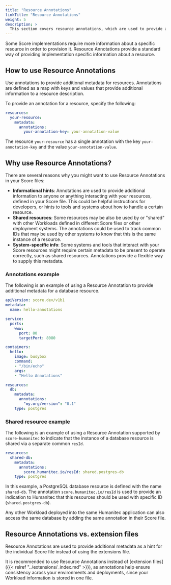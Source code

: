 ```yaml
---
title: "Resource Annotations"
linkTitle: "Resource Annotations"
weight: 5
description: >
  This section covers resource annotations, which are used to provide additional metadata for resources.
---
```


Some Score implementations require more information about a specific resource in order to provision it. Resource Annotations provide a standard way of providing implementation specific information about a resource.

## How to use Resource Annotations

Use annotations to provide additional metadata for resources. Annotations are defined as a map with keys and values that provide additional information to a resource description.

To provide an annotation for a resource, specify the following:

```yml
resources:
  your-resource:
    metadata:
      annotations:
        your-annotation-key: your-annotation-value
```

The resource `your-resource` has a single annotation with the key `your-annotation-key` and the value `your-annotation-value`.

## Why use Resource Annotations?

There are several reasons why you might want to use Resource Annotations in your Score files:

- **Informational hints**: Annotations are used to provide additional information to anyone or anything interacting with your resources, defined in your Score file. This could be helpful instructions for developers, or hints to tools and systems about how to handle a certain resource.
- **Shared resources**: Some resources may be also be used by or "shared" with other Workloads defined in different Score files or other deployment systems. The annotations could be used to track common IDs that may be used by other systems to know that this is the same instance of a resource.
- **System-specific info**: Some systems and tools that interact with your Score resources might require certain metadata to be present to operate correctly, such as shared resources. Annotations provide a flexible way to supply this metadata.

### Annotations example

The following is an example of using a Resource Annotation to provide additional metadata for a database resource.

```yml
apiVersion: score.dev/v1b1
metadata:
  name: hello-annotations

service:
  ports:
    www:
      port: 80
      targetPort: 8080

containers:
  hello:
    image: busybox
    command:
    - "/bin/echo"
    args:
    - "Hello Annotations"

resources:
  db:
    metadata:
      annotations:
        "my.org/version": "0.1"
    type: postgres
```

### Shared resource example

The following is an example of using a Resource Annotation supported by `score-humanitec` to indicate that the instance of a database resource is shared via a separate common `resId`.

```yml
resources:
  shared-db:
    metadata:
      annotations:
        score.humanitec.io/resId: shared.postgres-db
    type: postgres
```

In this example, a PostgreSQL database resource is defined with the name `shared-db`.
The annotation `score.humanitec.io/resId` is used to provide an indication to Humanitec that this resources should be used with specific ID (`shared.postgres-db`).

Any other Workload deployed into the same Humanitec application can also access the same database by adding the same annotation in their Score file.

## Resource Annotations vs. extension files

Resource Annotations are used to provide additional metadata as a hint for the individual Score file instead of using the extensions file.

It is recommended to use Resource Annotations instead of [extension files]({{< relref "../extensions/_index.md" >}}), as annotations help ensure consistency across your environments and deployments, since your Workload information is stored in one file.
